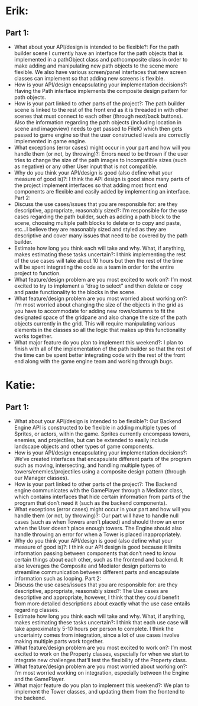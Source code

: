 # Erik:
## Part 1:
* What about your API/design is intended to be flexible?:  For the path builder scene I currently have an interface for the path objects that is implemented in a pathObject class and pathcomposite class in order to make adding and manipulating new path objects to the scene more flexible. We also have various screen/panel interfaces that new screen classes can implement so that adding new screens is flexible.
* How is your API/design encapsulating your implementation decisions?: Having the Path interface implements the composite design pattern for path objects.
* How is your part linked to other parts of the project?: The path builder scene is linked to the rest of the front end as it is threaded in with other scenes that must connect to each other (through next/back buttons). Also the information regarding the path objects (including location in scene and imageview) needs to get passed to FileIO which then gets passed to game engine so that the user constructed levels are correctly implemented in game engine.
* What exceptions (error cases) might occur in your part and how will you handle them (or not, by throwing)?: Errors need to be thrown if the user tries to change the size of the path images to incompatible sizes (such as negative) or any other User input that is not compatible.
* Why do you think your API/design is good (also define what your measure of good is)?: I think the API design is good since many parts of the project implement interfaces so that adding most front end components are flexible and easily added by implementing an interface.
Part 2:
* Discuss the use cases/issues that you are responsible for: are they descriptive, appropriate, reasonably sized?: I’m responsible for the use cases regarding the path builder, such as adding a path block to the scene, choosing multiple path blocks to delete or to copy and paste, etc...I believe they are reasonably sized and styled as they are descriptive and cover many issues that need to be covered by the path builder.
* Estimate how long you think each will take and why. What, if anything, makes estimating these tasks uncertain?: I think implementing the rest of the use cases will take about 10 hours but then the rest of the time will be spent integrating the code as a team in order for the entire project to function.
* What feature/design problem are you most excited to work on?: I’m most excited to try to implement a “drag to select” and then delete or copy and paste functionality to the blocks in the scene.
* What feature/design problem are you most worried about working on?: I’m most worried about changing the size of the objects in the grid as you have to accommodate for adding new rows/columns to fit the designated space of the gridpane and also change the size of the path objects currently in the grid. This will require manipulating various elements in the classes so all the logic that makes up this functionality works together.
* What major feature do you plan to implement this weekend?: I plan to finish with all of the implementation of the path builder so that the rest of the time can be spent better integrating code with the rest of the front end along with the game engine team and working through bugs.

# Katie:
## Part 1:
* What about your API/design is intended to be flexible?: Our Backend Engine API is constructed to be flexible in adding multiple types of Sprites, or actors, within the game. Sprites currently encompass towers, enemies, and projectiles, but can be extended to easily include landscape objects and other types of game components.
* How is your API/design encapsulating your implementation decisions?: We’ve created interfaces that encapsulate different parts of the program such as moving, intersecting, and handling multiple types of towers/enemies/projectiles using a composite design pattern (through our Manager classes).
* How is your part linked to other parts of the project?: The Backend engine communicates with the GamePlayer through a Mediator class, which contains interfaces that hide certain information from parts of the program that don’t need it (such as the backend components). 
* What exceptions (error cases) might occur in your part and how will you handle them (or not, by throwing)?: Our part will have to handle null cases (such as when Towers aren’t placed) and should throw an error when the User doesn’t place enough towers. The Engine should also handle throwing an error for when a Tower is placed inappropriately. 
* Why do you think your API/design is good (also define what your measure of good is)?: I think our API design is good because it limits information passing between components that don’t need to know certain things about each other, such as the frontend and backend. It also leverages the Composite and Mediator design patterns to streamline communication between different parts and encapsulate information such as looping. 
Part 2:
* Discuss the use cases/issues that you are responsible for: are they descriptive, appropriate, reasonably sized?: The Use cases are descriptive and appropriate, however, I think that they could benefit from more detailed descriptions about exactly what the use case entails regarding classes. 
* Estimate how long you think each will take and why. What, if anything, makes estimating these tasks uncertain?: I think that each use case will take approximately 5-10 hours per person to complete. I think the uncertainty comes from integration, since a lot of use cases involve making multiple parts work together. 
* What feature/design problem are you most excited to work on?: I’m most excited to work on the Property classes, especially for when we start to integrate new challenges that’ll test the flexibility of the Property class.
* What feature/design problem are you most worried about working on?: I’m most worried working on integration, especially between the Engine and the GamePlayer. 
* What major feature do you plan to implement this weekend?: We plan to implement the Tower classes, and updating them from the frontend to the backend.

